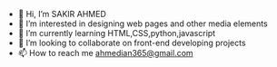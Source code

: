 - 👋 Hi, I’m SAKIR AHMED
- 👀 I’m interested in designing web pages and other media elements
- 🌱 I’m currently learning HTML,CSS,python,javascript
- 💞️ I’m looking to collaborate on front-end developing projects 
- 📫 How to reach me ahmedian365@gmail.com

<!---
Sakirahmed61/Sakirahmed61 is a ✨ special ✨ repository because its `README.md` (this file) appears on your GitHub profile.
You can click the Preview link to take a look at your changes.
--->
